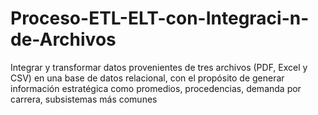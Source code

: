 # Proceso-ETL-ELT-con-Integraci-n-de-Archivos
Integrar y transformar datos provenientes de tres archivos (PDF, Excel y CSV) en una base de datos relacional, con el propósito de generar información estratégica como promedios, procedencias, demanda por carrera, subsistemas más comunes
